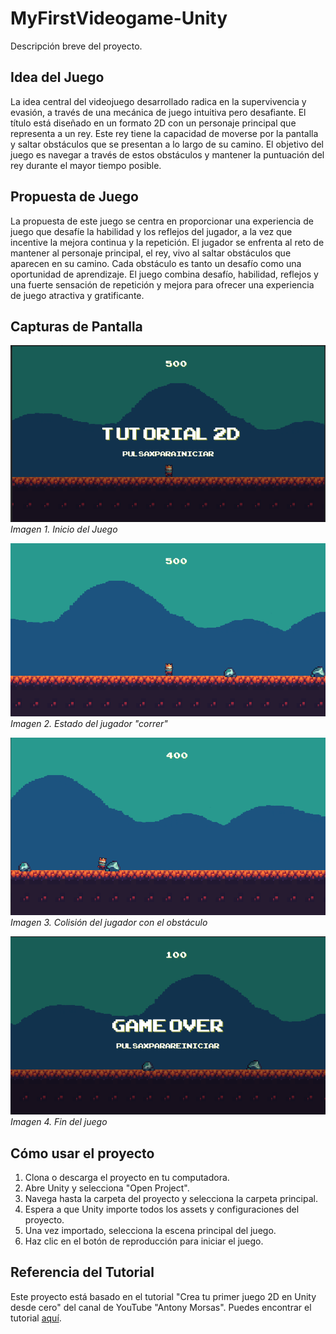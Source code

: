 # MyFirstVideogame-Unity

Descripción breve del proyecto.

## Idea del Juego
La idea central del videojuego desarrollado radica en la supervivencia y evasión, a través de una mecánica de juego intuitiva pero desafiante. El título está diseñado en un formato 2D con un personaje principal que representa a un rey. Este rey tiene la capacidad de moverse por la pantalla y saltar obstáculos que se presentan a lo largo de su camino. El objetivo del juego es navegar a través de estos obstáculos y mantener la puntuación del rey durante el mayor tiempo posible.

## Propuesta de Juego
La propuesta de este juego se centra en proporcionar una experiencia de juego que desafíe la habilidad y los reflejos del jugador, a la vez que incentive la mejora continua y la repetición. El jugador se enfrenta al reto de mantener al personaje principal, el rey, vivo al saltar obstáculos que aparecen en su camino. Cada obstáculo es tanto un desafío como una oportunidad de aprendizaje. El juego combina desafío, habilidad, reflejos y una fuerte sensación de repetición y mejora para ofrecer una experiencia de juego atractiva y gratificante.

## Capturas de Pantalla

![Inicio del Juego](Images/imagen1.png)
*Imagen 1. Inicio del Juego*

![Estado del jugador "correr"](Images/imagen2.png)
*Imagen 2. Estado del jugador "correr"*

![Colisión del jugador con el obstáculo](Images/imagen3.png)
*Imagen 3. Colisión del jugador con el obstáculo*

![Fin del juego](Images/imagen4.png)
*Imagen 4. Fin del juego*

## Cómo usar el proyecto

1. Clona o descarga el proyecto en tu computadora.
2. Abre Unity y selecciona "Open Project".
3. Navega hasta la carpeta del proyecto y selecciona la carpeta principal.
4. Espera a que Unity importe todos los assets y configuraciones del proyecto.
5. Una vez importado, selecciona la escena principal del juego.
6. Haz clic en el botón de reproducción para iniciar el juego.

## Referencia del Tutorial

Este proyecto está basado en el tutorial "Crea tu primer juego 2D en Unity desde cero" del canal de YouTube "Antony Morsas". Puedes encontrar el tutorial [aquí](https://www.youtube.com/watch?v=4XvfpCz_vh8&t=3949s).


